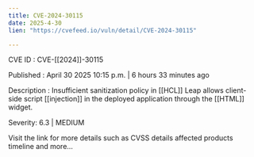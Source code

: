 ```yaml
---
title: CVE-2024-30115
date: 2025-4-30
lien: "https://cvefeed.io/vuln/detail/CVE-2024-30115"

---
```


CVE ID : CVE-[[2024]]-30115

Published :  April 30
2025
10:15 p.m. | 6 hours
33 minutes ago

Description : Insufficient sanitization policy in  [[HCL]] Leap
allows client-side script  [[injection]] in the deployed application through the
 [[HTML]] widget.

Severity: 6.3 | MEDIUM

Visit the link for more details
such as CVSS details
affected products
timeline
and more...
